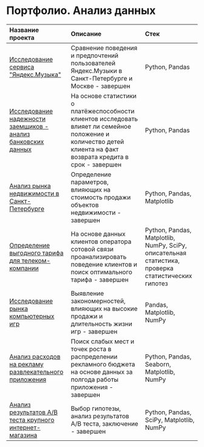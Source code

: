 # Портфолио. Анализ данных

| Название проекта  |               Описание  |               Стек |   
|:------------------|:------------------------|:-------------------|
| [Исследование сервиса "Яндекс.Музыка"](https://github.com/MariiaOrlova2023/DA/tree/main/Music) |  Сравнение поведения и предпочтений пользователей Яндекс.Музыки в Санкт-Петербурге и Москве - завершен |  Python, Pandas |  
| [Исследование надежности заемщиков - анализ банковских данных](https://github.com/MariiaOrlova2023/DA/tree/main/Credit)  |На основе статистики о платёжеспособности клиентов исследовать влияет ли семейное положение и количество детей клиента на факт возврата кредита в срок - завершен|Python, Pandas|
| [Анализ рынка недвижимости в Санкт-Петербурге](https://github.com/MariiaOrlova2023/DA/tree/main/Real_estate_SPb) | Определение параметров, влияющих на стоимость продажи объектов недвижимости - завершен|  Python, Pandas, Matplotlib |
| [Определение выгодного тарифа для телеком-компании](https://github.com/MariiaOrlova2023/DA/tree/main/Telecom_stat) |На основе данных клиентов оператора сотовой связи проанализировать поведение клиентов и поиск оптимального тарифа - завершен|Python, Pandas, Matplotlib, NumPy, SciPy, описательная статистика, проверка статистических гипотез|
| [Исследование рынка компьютерных игр](https://github.com/MariiaOrlova2023/DA/tree/main/Games) |Выявление закономерностей, влияющих на высокие продажи и длительность жизни игр - завершен| Pandas, Matplotlib, NumPy|
| [Анализ расходов на рекламу развлекательного приложения](https://github.com/MariiaOrlova2023/DA/tree/main/Business_indicators) |Поиск слабых мест и точек роста в распределении рекламного бюджета на основе данных за полгода работы приложения - завершен| Python, Pandas, Seaborn, Matplotlib, NumPy|
| [Анализ результатов А/В теста крупного интернет-магазина](https://github.com/MariiaOrlova2023/DA/tree/main/AB_test) |Выбор гипотезы, анализ результатов A/B теста, заключение - завершен| Python, Pandas, SciPy, Matplotlib, NumPy|

